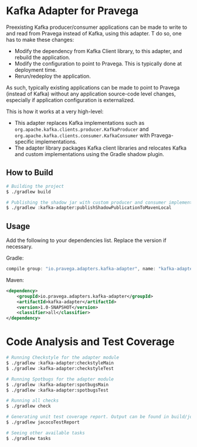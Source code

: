 <!--
Copyright (c) Dell Inc., or its subsidiaries. All Rights Reserved.

Licensed under the Apache License, Version 2.0 (the "License");
you may not use this file except in compliance with the License.
You may obtain a copy of the License at

    http://www.apache.org/licenses/LICENSE-2.0
-->
# Kafka Adapter for Pravega

Preexisting Kafka producer/consumer applications can be made to write to and read from Pravega instead of Kafka, using this adapter. T do so, one has to make these changes: 

* Modify the dependency from Kafka Client library, to this adapter, and rebuild the application. 
* Modify the configuration to point to Pravega. This is typically done at deployment time. 
* Rerun/redeploy the application. 

As such, typically existing applications can be made to point to Pravega (instead of Kafka) without any application source-code level changes, especially if application configuration is externalized. 

This is how it works at a very high-level: 

* This adapter replaces Kafka implementations such as `org.apache.kafka.clients.producer.KafkaProducer` and `org.apache.kafka.clients.consumer.KafkaConsumer` with Pravega-specific implementations. 
* The adapter library packages Kafka client libraries and relocates Kafka and custom implementations using the Gradle shadow plugin. 

## How to Build

```bash
# Building the project
$ ./gradlew build

# Publishing the shadow jar with custom producer and consumer implementations to local maven repo. 
$ ./gradlew :kafka-adapter:publishShadowPublicationToMavenLocal
```

## Usage

Add the following to your dependencies list. Replace the version if necessary. 

Gradle: 
```groovy
compile group: "io.pravega.adapters.kafka-adapter", name: "kafka-adapter", version: "1.0-SNAPSHOT", classifier: "all"
```

Maven: 
```xml
<dependency>
    <groupId>io.pravega.adapters.kafka-adapter</groupId>
    <artifactId>kafka-adapter</artifactId>
    <version>1.0-SNAPSHOT</version>
    <classifier>all</classifier>
</dependency>
```

# Code Analysis and Test Coverage

```bash
# Running Checkstyle for the adapter module
$ ./gradlew :kafka-adapter:checkstyleMain
$ ./gradlew :kafka-adapter:checkstyleTest

# Running Spotbugs for the adapter module
$ ./gradlew :kafka-adapter:spotbugsMain
$ ./gradlew :kafka-adapter:spotbugsTest

# Running all checks
$ ./gradlew check

# Generating unit test coverage report. Output can be found in build/jococoHtml
$ ./gradlew jacocoTestReport

# Seeing other available tasks
$ ./gradlew tasks
```
